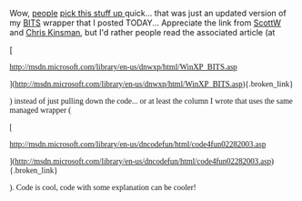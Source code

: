 Wow, [people](http://aspnetweblog.com/posts/5055.aspx) [pick this stuff up ](http://radio.weblogs.com/0101134/2003/04/07.html#a45)quick... that was just an updated version of my [BITS](http://msdn.microsoft.com/library/default.asp?url=/library/en-us/bits/bits/bits_start_page.asp) wrapper that I posted TODAY... Appreciate the link from [ScottW](http://aspnetweblog.com/posts/5055.aspx) and [Chris Kinsman](http://radio.weblogs.com/0101134/2003/04/07.html#a45), but I'd rather people read the associated article (at

[

<font face="Trebuchet MS">http://msdn.microsoft.com/library/en-us/dnwxp/html/WinXP_BITS.asp

](http://msdn.microsoft.com/library/en-us/dnwxp/html/WinXP_BITS.asp){.broken_link}

) instead of just pulling down the code... or at least the column I wrote that uses the same managed wrapper (

[

<font face="Trebuchet MS">http://msdn.microsoft.com/library/en-us/dncodefun/html/code4fun02282003.asp

](http://msdn.microsoft.com/library/en-us/dncodefun/html/code4fun02282003.asp){.broken_link}

). Code is cool, code with some explanation can be cooler!